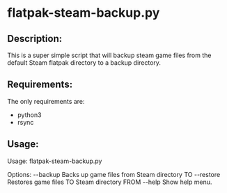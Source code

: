 # flatpak-steam-backup.py

## Description:

This is a super simple script that will backup steam game files from the default Steam flatpak directory to a backup directory.

## Requirements:

The only requirements are:

- python3
- rsync

## Usage:

Usage:
flatpak-steam-backup.py <OPTIONS> <PATH>

Options:
--backup        Backs up game files from Steam directory TO <PATH>
--restore       Restores game files TO Steam directory FROM <PATH>
--help          Show help menu.
